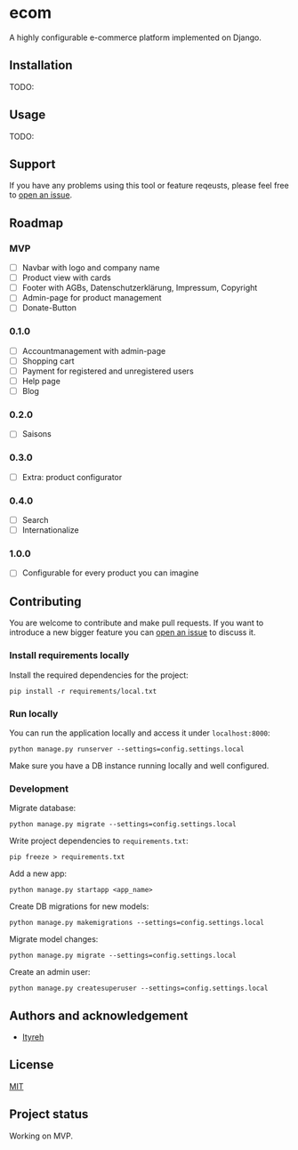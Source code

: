# ecom

A highly configurable e-commerce platform implemented on Django.

## Installation

TODO:

## Usage

TODO:

## Support

If you have any problems using this tool or feature reqeusts, please feel free to [open an issue](https://github.com/ityreh/ecom/issues/new).

## Roadmap

### MVP

- [ ] Navbar with logo and company name
- [ ] Product view with cards
- [ ] Footer with AGBs, Datenschutzerklärung, Impressum, Copyright
- [ ] Admin-page for product management
- [ ] Donate-Button

### 0.1.0

- [ ] Accountmanagement with admin-page
- [ ] Shopping cart
- [ ] Payment for registered and unregistered users
- [ ] Help page
- [ ] Blog

### 0.2.0

- [ ] Saisons

### 0.3.0

- [ ] Extra: product configurator

### 0.4.0

- [ ] Search
- [ ] Internationalize

### 1.0.0

- [ ] Configurable for every product you can imagine

## Contributing

You are welcome to contribute and make pull requests. If you want to introduce a new bigger feature you can [open an issue](https://github.com/ityreh/mkreadme/issues/new) to discuss it.

### Install requirements locally

Install the required dependencies for the project:

    pip install -r requirements/local.txt

### Run locally

You can run the application locally and access it under `localhost:8000`:

    python manage.py runserver --settings=config.settings.local

Make sure you have a DB instance running locally and well configured.

### Development

Migrate database:

    python manage.py migrate --settings=config.settings.local

Write project dependencies to `requirements.txt`:

    pip freeze > requirements.txt

Add a new app:

    python manage.py startapp <app_name>

Create DB migrations for new models:

    python manage.py makemigrations --settings=config.settings.local

Migrate model changes:

    python manage.py migrate --settings=config.settings.local

Create an admin user:

    python manage.py createsuperuser --settings=config.settings.local

## Authors and acknowledgement

- [Ityreh](https://github.com/ityreh)

## License

[MIT](./LICENSE)

## Project status

Working on MVP.
